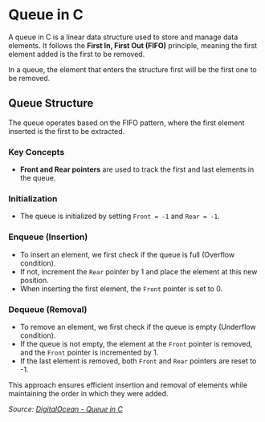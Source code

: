 # Queue in C

A queue in C is a linear data structure used to store and manage data elements. It follows the **First In, First Out (FIFO)** principle, meaning the first element added is the first to be removed.

In a queue, the element that enters the structure first will be the first one to be removed.

## Queue Structure

The queue operates based on the FIFO pattern, where the first element inserted is the first to be extracted.

### Key Concepts

- **Front and Rear pointers** are used to track the first and last elements in the queue.

### Initialization

- The queue is initialized by setting `Front = -1` and `Rear = -1`.

### Enqueue (Insertion)

- To insert an element, we first check if the queue is full (Overflow condition).
- If not, increment the `Rear` pointer by 1 and place the element at this new position.
- When inserting the first element, the `Front` pointer is set to 0.

### Dequeue (Removal)

- To remove an element, we first check if the queue is empty (Underflow condition).
- If the queue is not empty, the element at the `Front` pointer is removed, and the `Front` pointer is incremented by 1.
- If the last element is removed, both `Front` and `Rear` pointers are reset to -1.

This approach ensures efficient insertion and removal of elements while maintaining the order in which they were added.

_Source: [DigitalOcean - Queue in C](https://www.digitalocean.com/community/tutorials/queue-in-c)_
